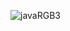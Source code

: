 ![javaRGB3](https://user-images.githubusercontent.com/85651960/235048638-bf5a8249-f65b-4f85-ab26-14ac25355dc2.png)
